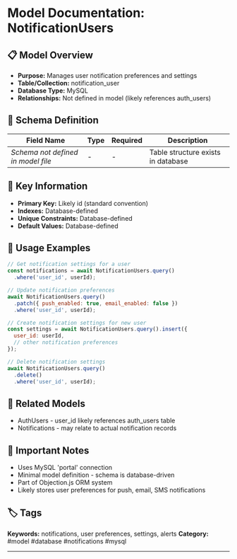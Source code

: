 # Model Documentation: NotificationUsers

## 📋 Model Overview
- **Purpose:** Manages user notification preferences and settings
- **Table/Collection:** notification_user
- **Database Type:** MySQL
- **Relationships:** Not defined in model (likely references auth_users)

## 🔧 Schema Definition
| **Field Name** | **Type** | **Required** | **Description** |
|----------------|----------|--------------|-----------------|
| *Schema not defined in model file* | - | - | Table structure exists in database |

## 🔑 Key Information
- **Primary Key:** Likely id (standard convention)
- **Indexes:** Database-defined
- **Unique Constraints:** Database-defined
- **Default Values:** Database-defined

## 📝 Usage Examples
```javascript
// Get notification settings for a user
const notifications = await NotificationUsers.query()
  .where('user_id', userId);

// Update notification preferences
await NotificationUsers.query()
  .patch({ push_enabled: true, email_enabled: false })
  .where('user_id', userId);

// Create notification settings for new user
const settings = await NotificationUsers.query().insert({
  user_id: userId,
  // other notification preferences
});

// Delete notification settings
await NotificationUsers.query()
  .delete()
  .where('user_id', userId);
```

## 🔗 Related Models
- AuthUsers - user_id likely references auth_users table
- Notifications - may relate to actual notification records

## 📌 Important Notes
- Uses MySQL 'portal' connection
- Minimal model definition - schema is database-driven
- Part of Objection.js ORM system
- Likely stores user preferences for push, email, SMS notifications

## 🏷️ Tags
**Keywords:** notifications, user preferences, settings, alerts
**Category:** #model #database #notifications #mysql

---